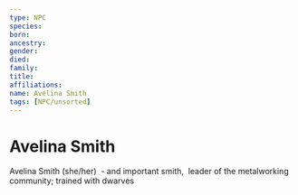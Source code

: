 ```yaml
---
type: NPC
species:
born:
ancestry:
gender:
died:
family:
title:
affiliations:
name: Avelina Smith
tags: [NPC/unsorted]
---
```

# Avelina Smith

Avelina Smith (she/her)  - and important smith,  leader of the metalworking community; trained with dwarves
